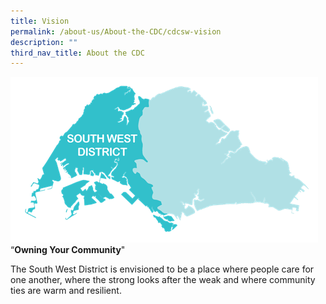 ```yaml
---
title: Vision
permalink: /about-us/About-the-CDC/cdcsw-vision
description: ""
third_nav_title: About the CDC
---
```

![Alt text for image on Isomer site](/images/small-map.png)
“**Owning Your Community**" 

The South West District is envisioned to be a place where people care for one another, where the strong looks after the weak and where community ties are warm and resilient.